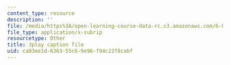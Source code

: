 ```yaml
---
content_type: resource
description: ''
file: /media/https%3A/open-learning-course-data-rc.s3.amazonaws.com/6-046j-design-and-analysis-of-algorithms-spring-2015/ca03ee1d636355c69e96f94c22f8cabf_ojdXVFQfZPw.vtt
file_type: application/x-subrip
resourcetype: Other
title: 3play caption file
uid: ca03ee1d-6363-55c6-9e96-f94c22f8cabf
---
```

